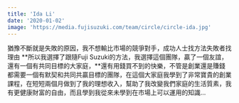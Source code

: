 ```yaml
---
title: 'Ida Li'
date: '2020-01-02'
image: 'https://media.fujisuzuki.com/team/circle/circle-ida.jpg'
---
```

猶豫不斷就是失敗的原因，我不想輸比市場的競爭對手，成功人士找方法失敗者找理由
**所以我選擇了跟隨Fuji Suzuki的方法，我選擇這個團隊，贏了一個友誼，還有一個有共同目標的大家庭，**還有用錢買不到的快樂，不管是創業還是賺錢都需要一個有默契和共同共贏目標的團隊，在這個大家庭我學到了非常寶貴的創業課程，在短短兩個月做到了我的理想收入，幫助了我改變我們家庭的生活質素，我有更健康財富的自由，而且學到我從來未學到在市場上可以運用的知識...